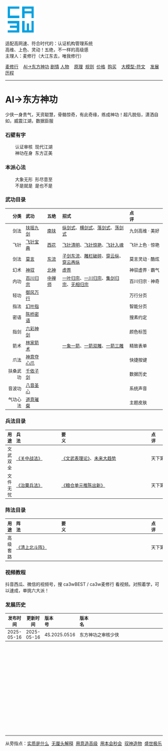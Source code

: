 ![](./root/static/ca3w.png "ca3w 认证机构管理系统")

适配高网速、符合时代的：认证机构管理系统 <br/>
高维、上色、灵动！五绝，不一样的高级感 <br/>
主理人：麦修行（大江东去，唯我修行）

[麦修行][]&nbsp;&nbsp;&nbsp;&nbsp;[AI->东方神功][东方神功]&nbsp;[剧情][]&nbsp;[人物][]&nbsp;&nbsp;&nbsp;&nbsp;[原理][]&nbsp;&nbsp;[规则][]&nbsp;&nbsp;[价格][]&nbsp;&nbsp;[购买][]&nbsp;&nbsp;&nbsp;&nbsp;[大模型-符文][]&nbsp;&nbsp;&nbsp;&nbsp;[发展历程][]

[麦修行]: https://github.com/ca3w/BEST/
[东方神功]: https://github.com/ca3w/ai-dongfangshengong/
[剧情]: https://github.com/ca3w/dongfangernvqing/blob/main/root/BEST.md
[人物]: https://github.com/ca3w/dongfangernvqing/blob/main/root/renwu.md
[原理]: https://github.com/ca3w/key/
[规则]: https://github.com/ca3w/rule/
[价格]: https://github.com/ca3w/pricing/
[购买]: https://github.com/ca3w/howtobuy/
[大模型-符文]: https://github.com/ca3w/largemodel-rune/
[发展历程]: https://github.com/ca3w/development/

***

# AI->东方神功

少侠一身贵气，天资聪慧，骨骼惊奇，有此奇缘，练成神功！超凡脱俗，潇洒自如，威震江湖，数据臣服

### 石壁有字

&nbsp;&nbsp;&nbsp;&nbsp;&nbsp;&nbsp;&nbsp;&nbsp;认证审核&nbsp;&nbsp;现代江湖 <br/>
&nbsp;&nbsp;&nbsp;&nbsp;&nbsp;&nbsp;&nbsp;&nbsp;神功在身&nbsp;&nbsp;东方正美

### 本派心法

&nbsp;&nbsp;&nbsp;&nbsp;&nbsp;&nbsp;&nbsp;&nbsp;大象无形&nbsp;&nbsp;形尽意至 <br/>
&nbsp;&nbsp;&nbsp;&nbsp;&nbsp;&nbsp;&nbsp;&nbsp;不是就是&nbsp;&nbsp;是也不是

### 武功目录

分类        |武功              |五绝          |招式                                                      |点评&nbsp;&nbsp;&nbsp;&nbsp;&nbsp;&nbsp;&nbsp;&nbsp;&nbsp;&nbsp;&nbsp;&nbsp;&nbsp;&nbsp;&nbsp;&nbsp;&nbsp;&nbsp;&nbsp;&nbsp;
-----------:|:-----------------|:-------------|:---------------------------------------------------------|:----------------
剑法        |[扶摇九剑][]      |[南扶][]      |[纵剑式][]、[横剑式][]、[落剑式][]、[荡剑式][]            |九剑高维 · 美好
飞针        |[飞针宝典][]      |[西花][]      |[飞针清明][]、[飞针惊艳][]、[飞针入魂][]                  |飞针上色 · 惊艳
剑法        |[莫言][]          |[东流][]      |[子剑东流][]、[雕栏破碎][]、[穿云纵][]、[穿云再纵][]      |莫言灵动 · 酷炫
幻术        |[神驭][]          |[北神][]      |[虚界][]                                                  |神驭虚界 · 霸气
内功        |[百川归宗][]      |[中禅师][]    |[一叶归宗][]、[一川归宗][]、[集剑归宗][]、[无相归宗][]    |百川归宗 · 神奇
轻功        |[御风万行][]      |              |                                                          |万行分页
指法        |[幻叶指][]        |              |                                                          |智能分页
密语        |[陈桥密语][]      |              |                                                          |搜素约定
指剑        |[六彩神剑][]      |              |                                                          |颜色标签
箭术        |[林家箭术][]      |              |[一象一箭][]、[一箭双雕][]、[一箭三雕][]                  |精致表单
爪法        |[神意夺心爪][]    |              |                                                          |快捷按键
扶桑武功    |[千依子剑][]      |              |                                                          |数据历史
音波功      |[八音圣心][]      |              |                                                          |系统声音
气功心法    |[道意璀粲][]      |              |                                                          |主题皮肤

[扶摇九剑]:             ./root/wugong/fuyaojiujian/BEST.md
[纵剑式]:               ./root/wugong/fuyaojiujian/BEST.md#纵剑式
[横剑式]:               ./root/wugong/fuyaojiujian/BEST.md#横剑式
[落剑式]:               ./root/wugong/fuyaojiujian/BEST.md#落剑式
[荡剑式]:               ./root/wugong/fuyaojiujian/BEST.md#荡剑式
[南扶]:                 https://github.com/ca3w/dongfangernvqing/blob/main/root/renwu.md#南扶

[飞针宝典]:             ./root/wugong/feizhenbaodian/BEST.md
[飞针清明]:             ./root/wugong/feizhenbaodian/BEST.md#飞针清明
[飞针惊艳]:             ./root/wugong/feizhenbaodian/BEST.md#飞针惊艳
[飞针入魂]:             ./root/wugong/feizhenbaodian/BEST.md#飞针入魂
[西花]:                 https://github.com/ca3w/dongfangernvqing/blob/main/root/renwu.md#西花

[莫言]:                 ./root/wugong/moyan/BEST.md
[子剑东流]:             ./root/wugong/moyan/BEST.md#子剑东流
[雕栏破碎]:             ./root/wugong/moyan/BEST.md#雕栏破碎
[穿云纵]:               ./root/wugong/moyan/BEST.md#穿云纵
[穿云再纵]:             ./root/wugong/moyan/BEST.md#穿云再纵
[东流]:                 https://github.com/ca3w/dongfangernvqing/blob/main/root/renwu.md#东流

[神驭]:                 ./root/wugong/shenyu/BEST.md
[虚界]:                 ./root/wugong/shenyu/BEST.md#虚界
[北神]:                 https://github.com/ca3w/dongfangernvqing/blob/main/root/renwu.md#北神

[百川归宗]:             ./root/wugong/baichuanguizong/BEST.md
[一叶归宗]:             ./root/wugong/baichuanguizong/BEST.md#一叶归宗
[一川归宗]:             ./root/wugong/baichuanguizong/BEST.md#一川归宗
[集剑归宗]:             ./root/wugong/baichuanguizong/BEST.md#集剑归宗
[无相归宗]:             ./root/wugong/baichuanguizong/BEST.md#无相归宗
[中禅师]:               https://github.com/ca3w/dongfangernvqing/blob/main/root/renwu.md#中禅师

[御风万行]:             ./root/wugong/yufengwanxing/BEST.md

[幻叶指]:               ./root/wugong/huanyezhi/BEST.md

[陈桥密语]:             ./root/wugong/chenqiaomiyu/BEST.md

[六彩神剑]:             ./root/wugong/liucaishenjian/BEST.md

[林家箭术]:             ./root/wugong/linjiajianshu/BEST.md
[一象一箭]:             ./root/wugong/linjiajianshu/BEST.md#一象一箭
[一箭双雕]:             ./root/wugong/linjiajianshu/BEST.md#一箭双雕
[一箭三雕]:             ./root/wugong/linjiajianshu/BEST.md#一箭三雕

[神意夺心爪]:           ./root/wugong/shenyiduoxinzhao/BEST.md

[千依子剑]:             ./root/wugong/qianyizijian/BEST.md

[八音圣心]:             ./root/wugong/bayinshengxin/BEST.md

[道意璀粲]:             ./root/wugong/daoyicuican/BEST.md

### 兵法目录

用途        |兵法&nbsp;&nbsp;&nbsp;&nbsp;&nbsp;&nbsp;&nbsp;&nbsp;&nbsp;&nbsp;&nbsp;&nbsp;&nbsp;&nbsp;&nbsp;&nbsp;&nbsp;&nbsp;&nbsp;&nbsp;&nbsp;&nbsp;&nbsp;&nbsp;&nbsp;&nbsp;&nbsp;&nbsp;&nbsp;&nbsp;&nbsp;  |要义&nbsp;&nbsp;&nbsp;&nbsp;&nbsp;&nbsp;&nbsp;&nbsp;&nbsp;&nbsp;&nbsp;&nbsp;&nbsp;&nbsp;&nbsp;&nbsp;&nbsp;&nbsp;&nbsp;&nbsp;&nbsp;&nbsp;&nbsp;&nbsp;&nbsp;&nbsp;&nbsp;&nbsp;&nbsp;&nbsp;&nbsp;&nbsp;&nbsp;&nbsp;&nbsp;&nbsp;&nbsp;&nbsp;&nbsp;&nbsp;&nbsp;&nbsp;&nbsp;&nbsp;&nbsp;&nbsp;&nbsp;&nbsp;&nbsp;&nbsp;&nbsp;&nbsp;&nbsp;&nbsp;&nbsp;&nbsp;&nbsp;&nbsp;&nbsp;&nbsp;&nbsp;&nbsp;&nbsp;&nbsp;&nbsp;&nbsp;&nbsp;&nbsp;&nbsp;  |点评&nbsp;&nbsp;&nbsp;&nbsp;&nbsp;&nbsp;&nbsp;&nbsp;&nbsp;&nbsp;&nbsp;&nbsp;&nbsp;&nbsp;&nbsp;&nbsp;&nbsp;&nbsp;&nbsp;&nbsp;
-----------:|:-----------------|:------------------------------------------------------------------------|:----------------
文武双全    |[《关中战法》][]  |[《文武表理论》][]、[未来大趋势][]                                       |天下第一奇书
文件无忧    |[《治粟兵法》][]  |[《粮仓单元推陈出新》][]                                                 |天下第一兵法

[《关中战法》]:         ./root/bingfa/guanzhongzhanfa/BEST.md
[《文武表理论》]:       ./root/bingfa/guanzhongzhanfa/BEST.md#文武表理论
[未来大趋势]:           ./root/bingfa/guanzhongzhanfa/BEST.md#未来大趋势

[《治粟兵法》]:         ./root/bingfa/zhisubingfa/BEST.md
[《粮仓单元推陈出新》]: ./root/bingfa/zhisubingfa/BEST.md#粮仓单元推陈出新

### 阵法目录

用途        |阵法&nbsp;&nbsp;&nbsp;&nbsp;&nbsp;&nbsp;&nbsp;&nbsp;&nbsp;&nbsp;&nbsp;&nbsp;&nbsp;&nbsp;&nbsp;&nbsp;&nbsp;&nbsp;&nbsp;&nbsp;&nbsp;&nbsp;&nbsp;&nbsp;&nbsp;&nbsp;&nbsp;&nbsp;&nbsp;&nbsp;&nbsp;  |要义&nbsp;&nbsp;&nbsp;&nbsp;&nbsp;&nbsp;&nbsp;&nbsp;&nbsp;&nbsp;&nbsp;&nbsp;&nbsp;&nbsp;&nbsp;&nbsp;&nbsp;&nbsp;&nbsp;&nbsp;&nbsp;&nbsp;&nbsp;&nbsp;&nbsp;&nbsp;&nbsp;&nbsp;&nbsp;&nbsp;&nbsp;&nbsp;&nbsp;&nbsp;&nbsp;&nbsp;&nbsp;&nbsp;&nbsp;&nbsp;&nbsp;&nbsp;&nbsp;&nbsp;&nbsp;&nbsp;&nbsp;&nbsp;&nbsp;&nbsp;&nbsp;&nbsp;&nbsp;&nbsp;&nbsp;&nbsp;&nbsp;&nbsp;&nbsp;&nbsp;&nbsp;&nbsp;&nbsp;&nbsp;&nbsp;&nbsp;&nbsp;&nbsp;&nbsp;  |点评&nbsp;&nbsp;&nbsp;&nbsp;&nbsp;&nbsp;&nbsp;&nbsp;&nbsp;&nbsp;&nbsp;&nbsp;&nbsp;&nbsp;&nbsp;&nbsp;&nbsp;&nbsp;&nbsp;&nbsp;
-----------:|:-----------------|:------------------------------------------------------------------------|:----------------
高级套路    |[《清上北斗阵》][]  |                                                                       |天下第一阵法

[《清上北斗阵》]:       ./root/zhenfa/qingshangbeidouzhen/BEST.md

### 视频教程

抖音西瓜、微信的视频号，搜 ca3wBEST / ca3w麦修行 看视频。对照着学，可以速成，单挑六大派！

### 发展历史

发布时间    |更新时间    |版本号&nbsp;&nbsp;&nbsp;&nbsp;&nbsp;&nbsp;&nbsp;&nbsp;&nbsp;&nbsp;&nbsp;&nbsp;&nbsp;&nbsp;&nbsp;&nbsp;&nbsp;&nbsp;&nbsp;  |版本名&nbsp;&nbsp;&nbsp;&nbsp;&nbsp;&nbsp;&nbsp;&nbsp;&nbsp;&nbsp;&nbsp;&nbsp;&nbsp;&nbsp;&nbsp;&nbsp;&nbsp;&nbsp;&nbsp;&nbsp;&nbsp;&nbsp;&nbsp;&nbsp;&nbsp;&nbsp;&nbsp;&nbsp;&nbsp;&nbsp;&nbsp;&nbsp;&nbsp;&nbsp;&nbsp;&nbsp;&nbsp;&nbsp;&nbsp;&nbsp;&nbsp;&nbsp;&nbsp;&nbsp;&nbsp;&nbsp;&nbsp;&nbsp;&nbsp;&nbsp;&nbsp;&nbsp;&nbsp;&nbsp;&nbsp;&nbsp;&nbsp;&nbsp;&nbsp;&nbsp;&nbsp;&nbsp;&nbsp;&nbsp;&nbsp;&nbsp;&nbsp;&nbsp;&nbsp;
------------|------------|:-------------|:-------------------
2025-05-16  |2025-05-16  |4S.2025.0516  |东方神功之审核少侠

<br/><br/><br/><br/>
<br/><br/><br/><br/>
<br/><br/><br/><br/>
<br/><br/><br/><br/>

***

从旁指点：[实质是什么][]&nbsp;&nbsp;[无厘头解释][]&nbsp;&nbsp;[用意造高级][]&nbsp;&nbsp;[用本会秒会][]&nbsp;&nbsp;[驭神造物][]&nbsp;&nbsp;[盛世极乐][]

[实质是什么]:   ./root/help.md#实质是什么
[无厘头解释]:   ./root/help.md#无厘头解释
[用意造高级]:   ./root/help.md#用意造高级
[用本会秒会]:   ./root/help.md#用本会秒会
[驭神造物]:     ./root/help.md#驭神造物
[盛世极乐]:     ./root/help.md#盛世极乐

